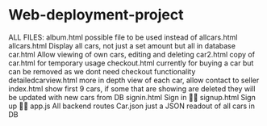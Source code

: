# Web-deployment-project

ALL FILES:
    album.html
        possible file to be used instead of allcars.html
    allcars.html
        Display all cars, not just a set amount but all in database
    car.html
        Allow viewing of own cars, editing and deleting
    car2.html
        copy of car.html for temporary usage
    checkout.html
        currently for buying a car but can be removed as we dont need checkout functionality
    detailedcarview.html
        more in depth view of each car, allow contact to seller
    index.html
        show first 9 cars, if some that are showing are deleted they will be updated with new cars from DB
    signin.html
        Sign in 🤷‍♂️
    signup.html
        Sign up 🤷‍♂️
    app.js
        All backend routes
    Car.json
        just a JSON readout of all cars in DB
